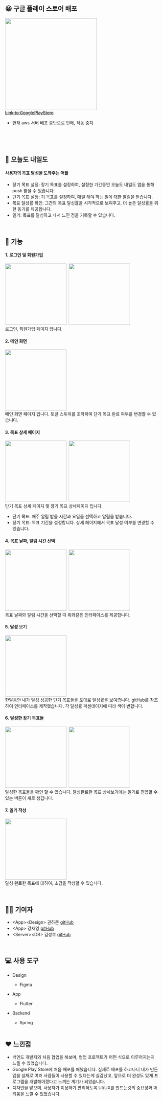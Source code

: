 ## 😀 구글 플레이 스토어 배포
<img src="https://user-images.githubusercontent.com/64102831/229691171-3c74528a-1338-459a-8ccb-40efc5a9ae3c.png" width="300"><br>
[~~Link to GooglePlayStore~~](https://play.google.com/store/apps/details?id=com.gdsc.sch.goal_tracker&hl=ko)
- 현재 aws 서버 배포 중단으로 인해, 작동 중지

<br><br><br>

## 📖  오늘도 내일도
#### 사용자의 목표 달성을 도와주는 어플
- 장기 목표 설정: 장기 목표를 설정하여, 설정한 기간동안 오늘도 내일도 앱을 통해 push 받을 수 있습니다.
- 단기 목표 설정: 기 목표를 설정하여, 매일 해야 하는 일에 대한 알림을 받습니다.
- 목표 달성률 확인: 그간의 목표 달성률을 시각적으로 보여주고, 더 높은 달성률을 위한 동기를 제공합니다.
- 일기: 목표를 달성하고 나서 느낀 점을 기록할 수 있습니다.

<br>

## 🎈 기능

#### 1. 로그인 및 회원가입
<img src="https://user-images.githubusercontent.com/64102831/229691172-201c3fe7-d905-4909-b3b5-25bbedd0b940.jpg" width="200">&nbsp;&nbsp;<img src="https://user-images.githubusercontent.com/64102831/229691174-b831e731-2bef-40fa-badf-bcdbd64f241c.jpg" width="200"><br>
로그인, 회원가입 페이지 입니다.

#### 2. 메인 화면
<img src="https://user-images.githubusercontent.com/64102831/229691153-10e321d2-e777-4c06-8683-538583d45793.jpg" width="200"><br>
메인 화면 페이지 입니다. 토글 스위치를 조작하여 단기 목표 완료 여부를 변경할 수 있습니다.

#### 3. 목표 상세 페이지
<img src="https://user-images.githubusercontent.com/64102831/229691160-4f4cbc38-67c7-4aa8-8c64-efb5c24cac66.jpg" width="200">&nbsp;&nbsp;<img src="https://user-images.githubusercontent.com/64102831/229691174-b831e731-2bef-40fa-badf-bcdbd64f241c.jpg" width="200"><br>
단기 목표 상세 페이지 및 장기 목표 상세페이지 입니다.<br>
- 단기 목표: 매주 알림 받을 시간과 요일을 선택하고 알림을 받습니다.
- 장기 목표: 목표 기간을 설정합니다. 상세 페이지에서 목표 달성 여부를 변경할 수 있습니다.

#### 4. 목표 날짜, 알림 시간 선택
<img src="https://user-images.githubusercontent.com/64102831/229691161-00000d34-53f1-4230-9769-a78406e4eeb6.jpg" width="200">&nbsp;&nbsp;<img src="https://user-images.githubusercontent.com/64102831/229691162-aa09a74e-2162-4ad5-ae04-a741f149a02c.jpg" width="200"><br>
목표 날짜와 알림 시간을 선택할 때 위와같은 인터페이스를 제공합니다.

#### 5. 달성 보기
<img src="https://user-images.githubusercontent.com/64102831/229691164-4c58724c-d3c0-474c-a005-d24e48089f07.jpg" width="200"><br>
한달동안 내가 달성 성공한 단기 목표들을 토대로 달성률을 보여줍니다. gitHub를 참조하여 인터페이스를 제작했습니다. 각 달성률 퍼센테이지에 따라 색이 변합니다.

#### 6. 달성한 장기 목표들
<img src="https://user-images.githubusercontent.com/64102831/229691166-bcc8e4c8-c3d5-41ec-9c37-d06a789df4ae.jpg" width="200">&nbsp;&nbsp;<img src="https://user-images.githubusercontent.com/64102831/229691168-a38265fc-36d5-4389-951d-42376a0b8997.jpg" width="200"><br>
달성한 목표들을 확인 할 수 있습니다. 달성완료한 목표 상세보기에는 일기로 진입할 수 있는 버튼이 새로 생깁니다.

#### 7. 일기 작성
<img src="https://user-images.githubusercontent.com/64102831/229691170-a5575eb0-8c2f-46c1-ae22-35b69bc0a09d.jpg" width="200"><br>
달성 완료한 목표에 대하여, 소감을 작성할 수 있습니다.

<br>

## 🙋‍♂️ 기여자
- \<App\>\<Design\> 권하준 [gitHub](https://github.com/haZuny)
- \<App\> 강재영 [gitHub](https://github.com/kkkkkk0312)
- \<Server\>\<DB\> 김성호 [gitHub](https://github.com/OOOIOOOIO)

<br>

## 💻 사용 도구
- Design
  - Figma
- App
  - Flutter
- Backend
  - Spring
  
  <br>
  
## ❤ 느낀점
 - 백엔드 개발자와 처음 협업을 해보며, 협업 프로젝트가 어떤 식으로 이루어지는지 느낄 수 있었습니다.
 - Google Play Store에 처음 배포를 해봤습니다. 실제로 배포를 하고나니 내가 만든 앱을 실제로 여러 사람들이 사용할 수 있다는게 실감났고, 앞으로 더 완성도 있게 프로그램을 개발해야겠다고 느끼는 계기가 되었습니다.
 - 디자인을 맡으며, 사용자가 이용하기 편리하도록 UI/UX를 만드는것의 중요성과 어려움을 느낄 수 있었습니다.
